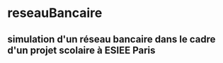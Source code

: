 # reseauBancaire
simulation d'un réseau bancaire dans le cadre d'un projet scolaire à ESIEE Paris 
----------------------------------
